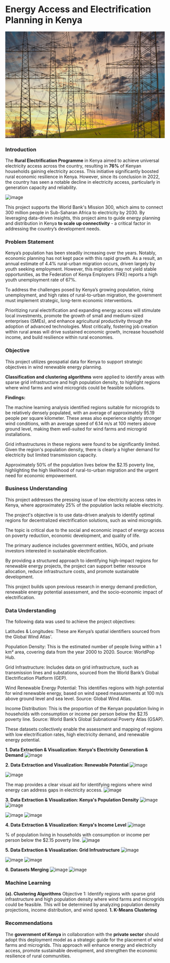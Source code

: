 # Energy Access and Electrification Planning in Kenya
![Electricity Grid](images/electricity-4666566_1280.jpg)
### Introduction

The **Rural Electrification Programme** in Kenya aimed to achieve universal electricity access across the country, resulting in **76%** of Kenyan households gaining electricity access. This initiative significantly boosted rural economic resilience in Kenya. However, since its conclusion in 2022, the country has seen a notable decline in electricity access, particularly in generation capacity and reliability.

![image](https://github.com/user-attachments/assets/953010f9-2466-4700-a767-07f338d702dc)

This project supports the World Bank's Mission 300, which aims to connect 300 million people in Sub-Saharan Africa to electricity by 2030. By leveraging data-driven insights, this project aims to guide energy planning and distribution in Kenya **to scale up connectivity** - a critical factor in addressing the country’s development needs.

### Problem Statement

Kenya’s population has been steadily increasing over the years. Notably, economic planning has not kept pace with this rapid growth.  As a result, an annual estimate of 4.4% rural-urban migration occurs, driven largely by youth seeking employment. However, this migration may not yield stable opportunities, as the Federation of Kenya Employers (FKE) reports a high youth unemployment rate of 67%.

To address the challenges posed by Kenya’s growing population, rising unemployment, and high rates of rural-to-urban migration, the government must implement strategic, long-term economic interventions. 

Prioritizing rural electrification and expanding energy access will stimulate local investments, promote the growth of small and medium-sized enterprises (SMEs), and enhance agricultural productivity through the adoption of advanced technologies. Most critically, fostering job creation within rural areas will drive sustained economic growth, increase household income, and build resilience within rural economies.


### Objective

This project utilizes geospatial data for Kenya to support strategic objectives in wind renewable energy planning.

**Classification and clustering algorithms** were applied to identify areas with sparse grid infrastructure and high population density, to highlight regions where wind farms and wind microgrids could be feasible solutions. 

**Findings:**

The machine learning analysis identified regions suitable for microgrids to be relatively densely populated, with an average of approximately 95.19 people per square kilometer. These areas also experience slightly stronger wind conditions, with an average speed of 6.14 m/s at 100 meters above ground level, making them well-suited for wind farms and microgrid installations.

Grid infrastructures in these regions were found to be significantly limited. Given the region's population density, there is clearly a higher demand for electricity but limited transmission capacity.

Approximately 50% of the population lives below the $2.15 poverty line, highlighting the high likelihood of rural-to-urban migration and the urgent need for economic empowerment.

### Business Understanding
This project addresses the pressing issue of low electricity access rates in Kenya, where approximately 25% of the population lacks reliable electricity.

The project's objective is to use data-driven analysis to identify optimal regions for decentralized electrification solutions, such as wind microgrids.

The topic is critical due to the social and economic impact of energy access on poverty reduction, economic development, and quality of life.

The primary audience includes government entities, NGOs, and private investors interested in sustainable electrification.

By providing a structured approach to identifying high-impact regions for renewable energy projects, the project can support better resource allocation, reduce infrastructure costs, and promote sustainable development.

This project builds upon previous research in energy demand prediction, renewable energy potential assessment, and the socio-economic impact of electrification.

### Data Understanding
The following data was used to achieve the project objectives:

Latitudes & Longitudes: These are Kenya’s spatial identifiers sourced from the Global Wind Atlas'.

Population Density: This is the estimated number of people living within a 1 km² area, covering data from the year 2000 to 2020. Source: WorldPop Hub.

Grid Infrastructure: Includes data on grid infrastructure, such as transmission lines and substations, sourced from the World Bank’s Global Electrification Platform (GEP).

Wind Renewable Energy Potential: This identifies regions with high potential for wind renewable energy, based on wind speed measurements at 100 m/s above ground level and sea level. Source: Global Wind Atlas.

Income Distribution: This is the proportion of the Kenyan population living in households with consumption or income per person below the $2.15 poverty line. Source: World Bank’s Global Subnational Poverty Atlas (GSAP).

These datasets collectively enable the assessment and mapping of regions with low electrification rates, high electricity demand, and renewable energy potential.

**1. Data Extraction & Visualization: Kenya's Electricity Generation & Demand**
![image](https://github.com/user-attachments/assets/868f9990-2897-4582-a46d-994cbdeeca32)

**2. Data Extraction and Visualization: Renewable Potential**
![image](https://github.com/user-attachments/assets/65687bda-52c1-4401-afad-493b503a8867)

![image](https://github.com/user-attachments/assets/4222fe30-5520-4e09-8b18-72c3479c25c3)

The map provides a clear visual aid for identifying regions where wind  energy can address gaps in electricity access.
![image](https://github.com/user-attachments/assets/d64e2c80-7350-4e70-ad47-1ded781202cb)

**3. Data Extraction & Visualization: Kenya's Population Density**
![image](https://github.com/user-attachments/assets/4b3cd2c0-0779-49b6-b16b-4ee36cdd3c9c)
![image](https://github.com/user-attachments/assets/59a33379-3a05-4e20-8ed9-6d5291bb900b)

![image](https://github.com/user-attachments/assets/efc414c2-e6f1-499c-a8bc-c41042d0e47d)
![image](https://github.com/user-attachments/assets/fd37e226-4766-4cd2-95a3-500357e7a245)


**4. Data Extraction & Visualization: Kenya's Income Level**
![image](https://github.com/user-attachments/assets/a7c1a68d-780d-4b66-aec5-1fb5d4d63da5)

% of population living in households with consumption or income per person below the $2.15 poverty line.
![image](https://github.com/user-attachments/assets/4b3e107b-14db-46e6-a44e-014dc9fcc6d9)

**5. Data Extraction & Visualization: Grid Infrustructure**
![image](https://github.com/user-attachments/assets/5d0c83f7-3051-4f7e-90bc-376b1d636f53)

![image](https://github.com/user-attachments/assets/2887e454-701f-4b34-9f15-a49d363b5c53)
![image](https://github.com/user-attachments/assets/60e5ebd1-d1da-4f88-ab10-8e5844c408a8)


**6. Datasets Merging**
![image](https://github.com/user-attachments/assets/405ac42a-0af9-40a8-9d00-c617394a19b3)
![image](https://github.com/user-attachments/assets/40be7d09-b0a8-4476-b1c0-a291019a7aa6)


### Machine Learning
**(a). Clustering Algorithms**
Objective 1:
Identify regions with sparse grid infrastructure and high population density where wind farms and microgrids could be feasible. This will be determined by analyzing population density projections, income distribution, and wind speed.
**1. K-Means Clustering**

### Recommendations

The **government of Kenya** in collaboration with the **private sector** should adopt this deployment model as a strategic guide for the placement of wind farms and microgrids. This approach will enhance energy and electricity access, promote sustainable development, and strengthen the economic resilience of rural communities.
